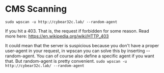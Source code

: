 # CMS Scanning



`sudo wpscan -u http://cybear32c.lab/ --random-agent`

If you hit a 403. That is, the request if forbidden for some reason.
Read more here: https://en.wikipedia.org/wiki/HTTP_403

It could mean that the server is suspicious because you don't have a proper user-agent in your request, in wpscan you can solve this by inserting --random-agent.
You can of course also define a specific agent if you want that. But random-agent is pretty convenient.
`sudo wpscan -u http://cybear32c.lab/ --random-agent`
